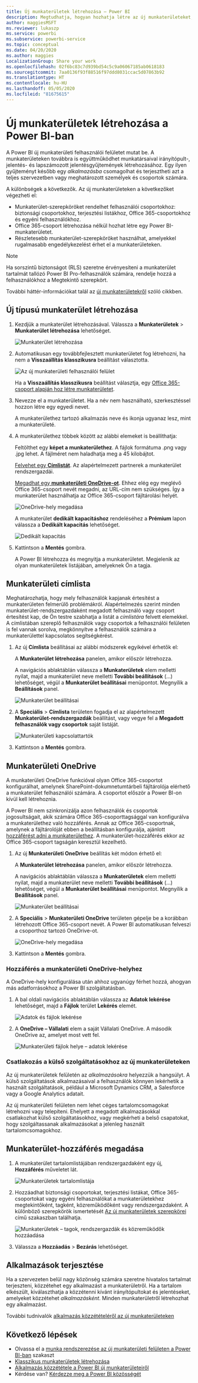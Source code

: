 ```yaml
---
title: Új munkaterületek létrehozása – Power BI
description: Megtudhatja, hogyan hozhatja létre az új munkaterületeket, olyan irányítópultokból, jelentésekből és lapszámozott jelentésekből álló gyűjteményeket, amelyek célja az alapvető metrikák biztosítása a vállalat számára.
author: maggiesMSFT
ms.reviewer: lukaszp
ms.service: powerbi
ms.subservice: powerbi-service
ms.topic: conceptual
ms.date: 04/20/2020
ms.author: maggies
LocalizationGroup: Share your work
ms.openlocfilehash: 02f6bc83c7d939bd54c5c9a06067185ab0618183
ms.sourcegitcommit: 7aa0136f93f88516f97ddd8031ccac5d07863b92
ms.translationtype: HT
ms.contentlocale: hu-HU
ms.lasthandoff: 05/05/2020
ms.locfileid: "81675615"
---
```

# <a name="create-the-new-workspaces-in-power-bi"></a>Új munkaterületek létrehozása a Power BI-ban

A Power BI új munkaterületi felhasználói felületet mutat be. A munkaterületeken továbbra is együttműködhet munkatársaival irányítópult-, jelentés- és lapszámozott jelentésgyűjtemények létrehozásához. Egy ilyen gyűjteményt később egy *alkalmazásba* csomagolhat és terjesztheti azt a teljes szervezetben vagy meghatározott személyek és csoportok számára. 

A különbségek a következők. Az új munkaterületeken a következőket végezheti el:

- Munkaterület-szerepköröket rendelhet felhasználói csoportokhoz: biztonsági csoportokhoz, terjesztési listákhoz, Office 365-csoportokhoz és egyéni felhasználókhoz.
- Office 365-csoport létrehozása nélkül hozhat létre egy Power BI-munkaterületet.
- Részletesebb munkaterület-szerepköröket használhat, amelyekkel rugalmasabb engedélykezelést érhet el a munkaterületeken.

> [!NOTE]
> Ha sorszintű biztonságot (RLS) szeretne érvényesíteni a munkaterület tartalmát tallózó Power BI Pro-felhasználók számára, rendelje hozzá a felhasználókhoz a Megtekintő szerepkört.

További háttér-információkat talál az [új munkaterületekről](service-new-workspaces.md) szóló cikkben.

## <a name="create-one-of-the-new-workspaces"></a>Új típusú munkaterület létrehozása

1. Kezdjük a munkaterület létrehozásával. Válassza a **Munkaterületek** > **Munkaterület létrehozása** lehetőséget.
   
     ![Munkaterület létrehozása](media/service-create-the-new-workspaces/power-bi-workspace-create.png)

2. Automatikusan egy továbbfejlesztett munkaterületet fog létrehozni, ha nem a **Visszaállítás klasszikusra** beállítást választotta.
   
     ![Az új munkaterületi felhasználói felület](media/service-create-the-new-workspaces/power-bi-new-workspace.png)
     
     Ha a **Visszaállítás klasszikusra** beállítást választja, egy [Office 365-csoport alapján hoz létre munkaterületet](service-create-workspaces.md). 

2. Nevezze el a munkaterületet. Ha a név nem használható, szerkesztéssel hozzon létre egy egyedi nevet.
   
     A munkaterülethez tartozó alkalmazás neve és ikonja ugyanaz lesz, mint a munkaterületé.
   
1. A munkaterülethez többek között az alábbi elemeket is beállíthatja:

    Feltölthet egy **képet a munkaterülethez**. A fájlok formátuma .png vagy .jpg lehet. A fájlméret nem haladhatja meg a 45 kilobájtot.
    
    [Felvehet egy **Címlistát**](#workspace-contact-list). Az alapértelmezett partnerek a munkaterület rendszergazdái. 
    
    [Megadhat egy **munkaterületi OneDrive-ot**](#workspace-onedrive). Ehhez elég egy meglévő Office 365-csoport nevét megadni, az URL-cím nem szükséges. Így a munkaterület használhatja az Office 365-csoport fájltárolási helyét. 

    ![OneDrive-hely megadása](media/service-create-the-new-workspaces/power-bi-new-workspace-onedrive.png)

    A munkaterület **dedikált kapacitáshoz** rendeléséhez a **Prémium** lapon válassza a **Dedikált kapacitás** lehetőséget.
     
    ![Dedikált kapacitás](media/service-create-the-new-workspaces/power-bi-workspace-premium.png)

1. Kattintson a **Mentés** gombra.

    A Power BI létrehozza és megnyitja a munkaterületet. Megjelenik az olyan munkaterületek listájában, amelyeknek Ön a tagja. 

## <a name="workspace-contact-list"></a>Munkaterületi címlista

Meghatározhatja, hogy mely felhasználók kapjanak értesítést a munkaterületen felmerülő problémákról. Alapértelmezés szerint minden munkaterület-rendszergazdaként megadott felhasználó vagy csoport értesítést kap, de Ön testre szabhatja a listát a *címlistára* felvett elemekkel. A címlistában szereplő felhasználók vagy csoportok a felhasználói felületen is fel vannak sorolva, megkönnyítve a felhasználók számára a munkaterülettel kapcsolatos segítségkérést.

1. Az új **Címlista** beállításai az alábbi módszerek egyikével érhetők el:

    A **Munkaterület létrehozása** panelen, amikor először létrehozza.

    A navigációs ablaktáblán válassza a **Munkaterületek** elem melletti nyilat, majd a munkaterület neve melletti **További beállítások** (...) lehetőséget, végül a **Munkaterület beállításai** menüpontot. Megnyílik a **Beállítások** panel.

    ![Munkaterület beállításai](media/service-create-the-new-workspaces/power-bi-workspace-new-settings.png)

2. A **Speciális** > **Címlista** területen fogadja el az alapértelmezett **Munkaterület-rendszergazdák** beállítást, vagy vegye fel a **Megadott felhasználók vagy csoportok** saját listáját. 

    ![Munkaterületi kapcsolattartók](media/service-create-the-new-workspaces/power-bi-workspace-contacts.png)

3. Kattintson a **Mentés** gombra.

## <a name="workspace-onedrive"></a>Munkaterületi OneDrive

A munkaterületi OneDrive funkcióval olyan Office 365-csoportot konfigurálhat, amelynek SharePoint-dokumnetumtárbeli fájltárolója elérhető a munkaterület felhasználói számára. A csoportot először a Power BI-on kívül kell létrehoznia. 

A Power BI nem szinkronizálja azon felhasználók és csoportok jogosultságait, akik számára Office 365-csoporttagsággal van konfigurálva a munkaterülethez való hozzáférés. Annak az Office 365-csoportnak, amelynek a fájltárolóját ebben a beállításban konfigurálja, ajánlott [hozzáférést adni a munkaterülethez](#give-access-to-your-workspace). A munkaterület-hozzáférés ekkor az Office 365-csoport tagságán keresztül kezelhető. 

1. Az új **Munkaterületi OneDrive** beállítás két módon érhető el:

    A **Munkaterület létrehozása** panelen, amikor először létrehozza.

    A navigációs ablaktáblán válassza a **Munkaterületek** elem melletti nyilat, majd a munkaterület neve melletti **További beállítások** (...) lehetőséget, végül a **Munkaterület beállításai** menüpontot. Megnyílik a **Beállítások** panel.

    ![Munkaterület beállításai](media/service-create-the-new-workspaces/power-bi-workspace-new-settings.png)

2. A **Speciális** > **Munkaterületi OneDrive** területen gépelje be a korábban létrehozott Office 365-csoport nevét. A Power BI automatikusan felveszi a csoporthoz tartozó OneDrive-ot.

    ![OneDrive-hely megadása](media/service-create-the-new-workspaces/power-bi-new-workspace-onedrive.png)

3. Kattintson a **Mentés** gombra.

### <a name="access-the-workspace-onedrive-location"></a>Hozzáférés a munkaterületi OneDrive-helyhez

A OneDrive-hely konfigurálása után ahhoz ugyanúgy férhet hozzá, ahogyan más adatforrásokhoz a Power BI szolgáltatásban.

1. A bal oldali navigációs ablaktáblán válassza az **Adatok lekérése** lehetőséget, majd a **Fájlok** terület **Lekérés** elemét.

    ![Adatok és fájlok lekérése](media/service-create-the-new-workspaces/power-bi-get-data-files.png)

1.  A **OneDrive – Vállalati** elem a saját Vállalati OneDrive. A második OneDrive az, amelyet most vett fel.

    ![Munkaterületi fájlok helye – adatok lekérése](media/service-create-the-new-workspaces/power-bi-new-workspace-get-data-onedrive.png)

### <a name="connecting-to-third-party-services-in-new-workspaces"></a>Csatlakozás a külső szolgáltatásokhoz az új munkaterületeken

Az új munkaterületek felületén az *alkalmazásokra* helyezzük a hangsúlyt. A külső szolgáltatások alkalmazásaival a felhasználók könnyen lekérhetik a használt szolgáltatások, például a Microsoft Dynamics CRM, a Salesforce vagy a Google Analytics adatait.

Az új munkaterületi felületen nem lehet céges tartalomcsomagokat létrehozni vagy telepíteni. Ehelyett a megadott alkalmazásokkal csatlakozhat külső szolgáltatásokhoz, vagy megkérheti a belső csapatokat, hogy szolgáltassanak alkalmazásokat a jelenleg használt tartalomcsomagokhoz. 

## <a name="give-access-to-your-workspace"></a>Munkaterület-hozzáférés megadása

1. A munkaterület tartalomlistájában rendszergazdaként egy új, **Hozzáférés** műveletet lát.

    ![Munkaterületek tartalomlistája](media/service-create-the-new-workspaces/power-bi-workspace-access-icon.png)

1. Hozzáadhat biztonsági csoportokat, terjesztési listákat, Office 365-csoportokat vagy egyéni felhasználókat a munkaterületekhez megtekintőként, tagként, közreműködőként vagy rendszergazdaként. A különböző szerepkörök ismertetését [Az új munkaterületek szerepkörei](service-new-workspaces.md#roles-in-the-new-workspaces) című szakaszban találhatja.

    ![Munkaterületek – tagok, rendszergazdák és közreműködők hozzáadása](media/service-create-the-new-workspaces/power-bi-workspace-add-members.png)

9. Válassza a **Hozzáadás** > **Bezárás** lehetőséget.


## <a name="distribute-an-app"></a>Alkalmazások terjesztése

Ha a szervezeten belül nagy közönség számára szeretne hivatalos tartalmat terjeszteni, közzétehet egy alkalmazást a munkaterületről.  Ha a tartalom elkészült, kiválaszthatja a közzétenni kívánt irányítópultokat és jelentéseket, amelyeket közzétehet *alkalmazásként*. Minden munkaterületről létrehozhat egy alkalmazást.

További tudnivalók [alkalmazás közzétételéről az új munkaterületeken](service-create-distribute-apps.md)

## <a name="next-steps"></a>Következő lépések
* Olvassa el a [munka rendszerezése az új munkaterületi felületen a Power BI-ban](service-new-workspaces.md) szakaszt
* [Klasszikus munkaterületek létrehozása](service-create-workspaces.md)
* [Alkalmazás közzététele a Power BI új munkaterületeiről](service-create-distribute-apps.md)
* Kérdése van? [Kérdezze meg a Power BI közösségét](https://community.powerbi.com/)
